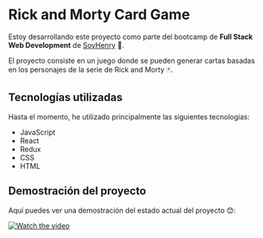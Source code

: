# Rick and Morty Card Game

Estoy desarrollando este proyecto como parte del bootcamp de **Full Stack Web Development** de [SoyHenry](https://www.soyhenry.com/webfullstack) 🚀.

El proyecto consiste en un juego donde se pueden generar cartas basadas en los personajes de la serie de Rick and Morty 🃏.

## Tecnologías utilizadas

Hasta el momento, he utilizado principalmente las siguientes tecnologías:

* JavaScript
* React
* Redux
* CSS
* HTML

## Demostración del proyecto

Aquí puedes ver una demostración del estado actual del proyecto 😊:

[![Watch the video](https://img.youtube.com/vi/RD4MX6ua66U/default.jpg)](https://www.youtube.com/watch?v=RD4MX6ua66U)
